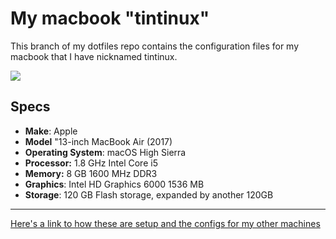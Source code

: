 # My macbook "tintinux"

This branch of my dotfiles repo contains the configuration files for my macbook that I have nicknamed tintinux.



![](/Users/tintinux/screenshot.png)



## Specs

- **Make**: Apple
- **Model** "13-inch MacBook Air (2017)
- **Operating System**: macOS High Sierra
- **Processor:** 1.8 GHz Intel Core i5
- **Memory:** 8 GB 1600 MHz DDR3
- **Graphics**: Intel HD Graphics 6000 1536 MB
- **Storage**: 120 GB Flash storage, expanded by another 120GB



---

[Here's a link to how these are setup and the configs for my other machines](https://github.com/viktree/dotfiles#my-machines)

